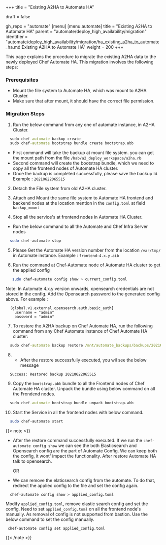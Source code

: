 +++
title = "Existing A2HA to Automate HA"

draft = false

gh_repo = "automate"
[menu]
  [menu.automate]
    title = "Existing A2HA to Automate HA"
    parent = "automate/deploy_high_availability/migration"
    identifier = "automate/deploy_high_availability/migration/ha_existing_a2ha_to_automate_ha.md Existing A2HA to Automate HA"
    weight = 200
+++

This page explains the procedure to migrate the existing A2HA data to the newly deployed Chef Automate HA. This migration involves the following steps:

### Prerequisites
- Mount the file system to Automate HA, which was mount to A2HA Cluster.
- Make sure that after mount, it should have the correct file permission. 


### Migration Steps 

1. Run the below command from any one of automate instance, in A2HA Cluster.
  ```cmd
    sudo chef-automate backup create
    sudo chef-automate bootstrap bundle create bootstrap.abb
  ```
  - First command will take the backup at mount file system. you can get the mount path from the file `/hab/a2_deploy_workspace/a2ha.rb`
  - Second command will create the bootstrap bundle, which we need to copy all the frontend nodes of Automate HA cluster. 
  - Once the backup is completed successfully, please save the backup Id. Example : `20210622065515`
2. Detach the File system from old A2HA cluster. 

3. Attach and Mount the same file system to Automate HA frontend and backend nodes at the location mention in the `config.toml` at field `backup_mount` 

4. Stop all the service's at frontend nodes in Automate HA Cluster.
  - Run the below command to all the Automate and Chef Infra Server nodes
  ``` bash
    sudo chef-automate stop
  ``` 

5. Please Get the Automate HA version number from the location `/var/tmp/` in Automate instance. Example : `frontend-4.x.y.aib`

6. Run the command at Chef-Automate node of Automate HA cluster to get the applied config
  ```bash
     sudo chef-automate config show > current_config.toml 
  ``` 
  Note: In Automate 4.x.y version onwards, opensearch credentials are not stored in the config. Add the Opensearch password to the generated config above.
  For example : 
  ```
    [global.v1.external.opensearch.auth.basic_auth]
      username = "admin"
      password = "admin"
  ```

7. To restore the A2HA backup on Chef Automate HA, run the following command from any Chef Automate instance of Chef Automate HA cluster:

  ```cmd
    sudo chef-automate backup restore /mnt/automate_backups/backups/20210622065515/ --patch-config current_config.toml --airgap-bundle /var/tmp/frontend-4.x.y.aib --skip-preflight
  ```

8.  - After the restore successfully executed, you wil see the below message
  
  ```
    Success: Restored backup 20210622065515
  ```

9. Copy the `bootstrap.abb` bundle to all the Frontend nodes of Chef Automate HA cluster. Unpack the bundle using below command on all the Frondend nodes.
 
  ```cmd
    sudo chef-automate bootstrap bundle unpack bootstrap.abb
  ```

10. Start the Service in all the frontend nodes with below command.
  ``` bash
    sudo chef-automate start
  ``` 

{{< note >}}
  - After the restore command successfully executed. If we run the `chef-automate config show` 
  we can see the both Elasticsearch and Opensearch config are the part of Automate Config. We can keep both the config, it wont' impact the functionality. After restore Automate HA talk to opensearch.

    OR

  -  We can remove the elaticsearch config from the automate. To do that, redirect the applied config to the file and set the config again.
  ``` 
    chef-automate config show > applied_config.toml
  ```
  Modify `applied_config.toml`, remove elastic search config and set the config.
  Need to set `applied_config.toml` on all the frontend node's manually. As removal of config is not supported from bastion. 
  Use the below command to set the config manually.
  ```
   chef-automate config set applied_config.toml
  ```
  
{{< /note >}}